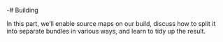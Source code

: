 -# Building

In this part, we’ll enable source maps on our build, discuss how to split it into separate bundles in various ways, and learn to tidy up the result.
